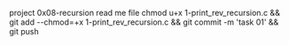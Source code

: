project 0x08-recursion read me file
chmod u+x 1-print_rev_recursion.c && git add --chmod=+x 1-print_rev_recursion.c && git commit -m 'task 01' && git push